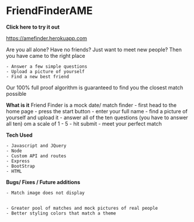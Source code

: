 # FriendFinderAME


**Click here to try it out**

https://amefinder.herokuapp.com

Are you all alone? Have no friends? Just want to meet new people? Then you have came to the right place

    - Answer a few simple questions
    - Upload a picture of yourself
    - Find a new best friend

Our 100% full proof algorithm is guaranteed to find you the closest match possible


**What is it**
    Friend Finder is a mock date/ match finder
        - first head to the home page
        - press the start button
        - enter your full name
        - find a picture of yourself and upload it
        - answer all of the ten questions (you have to answer all ten) om a scale of 1 - 5
        - hit submit
        - meet your perfect match

**Tech Used**

    - Javascript and JQuery
    - Node
    - Custom API and routes
    - Express
    - BootStrap
    - HTML


**Bugs/ Fixes / Future additions**

    - Match image does not display
    

    - Greater pool of matches and mock pictures of real people
    - Better styling colors that match a theme
 